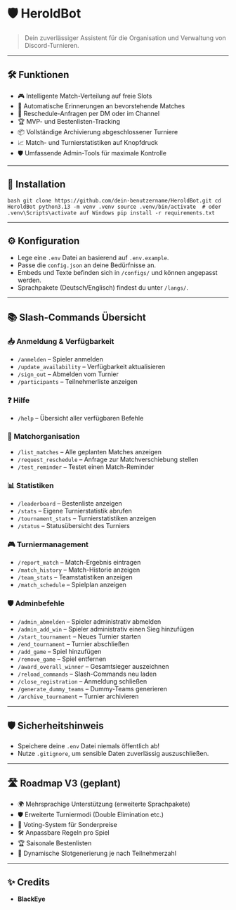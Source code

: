 # 🛡️ HeroldBot

> Dein zuverlässiger Assistent für die Organisation und Verwaltung von Discord-Turnieren.

---

## 🛠️ Funktionen

- 🎮 Intelligente Match-Verteilung auf freie Slots
- 🔔 Automatische Erinnerungen an bevorstehende Matches
- 🔄 Reschedule-Anfragen per DM oder im Channel
- 🏆 MVP- und Bestenlisten-Tracking
- 📦 Vollständige Archivierung abgeschlossener Turniere
- 📈 Match- und Turnierstatistiken auf Knopfdruck
- 🛡️ Umfassende Admin-Tools für maximale Kontrolle

---

## 🚀 Installation

`bash
git clone https://github.com/dein-benutzername/HeroldBot.git
cd HeroldBot
python3.13 -m venv .venv
source .venv/bin/activate  # oder .venv\Scripts\activate auf Windows
pip install -r requirements.txt`

---

## ⚙️ Konfiguration

- Lege eine `.env` Datei an basierend auf `.env.example`.
- Passe die `config.json` an deine Bedürfnisse an.
- Embeds und Texte befinden sich in `/configs/` und können angepasst werden.
- Sprachpakete (Deutsch/Englisch) findest du unter `/langs/`.

---

## 📚 Slash-Commands Übersicht

### 📥 Anmeldung & Verfügbarkeit
- `/anmelden` – Spieler anmelden
- `/update_availability` – Verfügbarkeit aktualisieren
- `/sign_out` – Abmelden vom Turnier
- `/participants` – Teilnehmerliste anzeigen

### ❓ Hilfe
- `/help` – Übersicht aller verfügbaren Befehle

### 📜 Matchorganisation
- `/list_matches` – Alle geplanten Matches anzeigen
- `/request_reschedule` – Anfrage zur Matchverschiebung stellen
- `/test_reminder` – Testet einen Match-Reminder

### 📊 Statistiken
- `/leaderboard` – Bestenliste anzeigen
- `/stats` – Eigene Turnierstatistik abrufen
- `/tournament_stats` – Turnierstatistiken anzeigen
- `/status` – Statusübersicht des Turniers

### 🎮 Turniermanagement
- `/report_match` – Match-Ergebnis eintragen
- `/match_history` – Match-Historie anzeigen
- `/team_stats` – Teamstatistiken anzeigen
- `/match_schedule` – Spielplan anzeigen

### 🛡️ Adminbefehle
- `/admin_abmelden` – Spieler administrativ abmelden
- `/admin_add_win` – Spieler administrativ einen Sieg hinzufügen
- `/start_tournament` – Neues Turnier starten
- `/end_tournament` – Turnier abschließen
- `/add_game` – Spiel hinzufügen
- `/remove_game` – Spiel entfernen
- `/award_overall_winner` – Gesamtsieger auszeichnen
- `/reload_commands` – Slash-Commands neu laden
- `/close_registration` – Anmeldung schließen
- `/generate_dummy_teams` – Dummy-Teams generieren
- `/archive_tournament` – Turnier archivieren

---

## 🛡️ Sicherheitshinweis

- Speichere deine `.env` Datei niemals öffentlich ab!
- Nutze `.gitignore`, um sensible Daten zuverlässig auszuschließen.

---

## 🛣️ Roadmap V3 (geplant)

- 🌍 Mehrsprachige Unterstützung (erweiterte Sprachpakete)
- 🛡️ Erweiterte Turniermodi (Double Elimination etc.)
- 🎯 Voting-System für Sonderpreise
- 🛠️ Anpassbare Regeln pro Spiel
- 🏆 Saisonale Bestenlisten
- 🚀 Dynamische Slotgenerierung je nach Teilnehmerzahl

---

## ✨ Credits

- **BlackEye**
